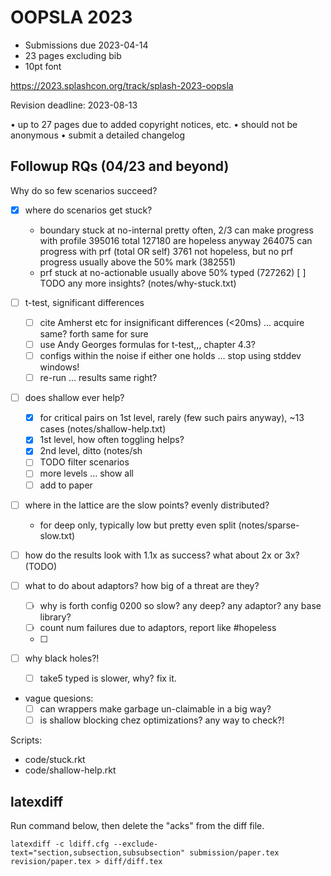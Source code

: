 OOPSLA 2023
===

- Submissions due 2023-04-14
- 23 pages excluding bib
- 10pt font

<https://2023.splashcon.org/track/splash-2023-oopsla>

Revision deadline: 2023-08-13

• up to 27 pages due to added copyright notices, etc.
• should not be anonymous
• submit a detailed changelog



Followup RQs (04/23 and beyond)
---

Why do so few scenarios succeed?

- [X] where do scenarios get stuck?
  - boundary stuck at no-internal pretty often, 2/3 can make progress with profile
     395016 total
     127180 are hopeless anyway
     264075 can progress with prf (total OR self)
     3761 not hopeless, but no prf progress
     usually above the 50% mark (382551)
  - prf stuck at no-actionable
     usually above 50% typed (727262)
     [ ] TODO any more insights?
  (notes/why-stuck.txt)

- [ ] t-test, significant differences
  - [ ] cite Amherst etc for insignificant differences (<20ms)
    ... acquire same? forth same for sure
  - [ ] use Andy Georges formulas for t-test,,, chapter 4.3?
  - [ ] configs within the noise if either one holds ... stop using stddev windows!
  - [ ] re-run ... results same right?

- [ ] does shallow ever help?
  - [X] for critical pairs on 1st level, rarely (few such pairs anyway), ~13 cases
    (notes/shallow-help.txt)
  - [X] 1st level, how often toggling helps?
  - [X] 2nd level, ditto
    (notes/sh
  - [ ] TODO filter scenarios
  - [ ] more levels ... show all
  - [ ] add to paper

- [ ] where in the lattice are the slow points? evenly distributed?
  - for deep only, typically low but pretty even split
    (notes/sparse-slow.txt)

- [ ] how do the results look with 1.1x as success?
      what about 2x or 3x?
  (TODO)

- [ ] what to do about adaptors? how big of a threat are they?
  - [ ] why is forth config 0200 so slow? any deep? any adaptor? any base library?
  - [ ] count num failures due to adaptors, report like #hopeless
  - [ ] 

- [ ] why black holes?!
  - [ ] take5 typed is slower, why? fix it.

- vague quesions:
  - [ ] can wrappers make garbage un-claimable in a big way?
  - [ ] is shallow blocking chez optimizations? any way to check?!

Scripts:

- code/stuck.rkt
- code/shallow-help.rkt


latexdiff
---

Run command below, then delete the "acks" from the diff file.

```
latexdiff -c ldiff.cfg --exclude-text="section,subsection,subsubsection" submission/paper.tex revision/paper.tex > diff/diff.tex
```



